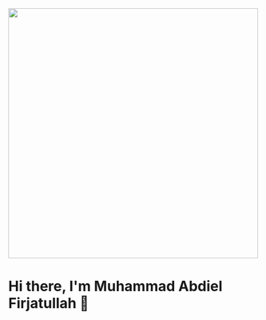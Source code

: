 <img src="https://camo.githubusercontent.com/3b7c592ede97b6138ffd4b1cc1541c2f3b11fd39/687474703a2f2f33312e6d656469612e74756d626c722e636f6d2f31376665613932306666333665663466356238373764353231366137616164392f74756d626c725f6d6f39786a65387a5a34317163626975666f315f313238302e676966" width="500">

# Hi there, I'm Muhammad Abdiel Firjatullah 👋

<!--
**MuhammadAbdiel/MuhammadAbdiel** is a ✨ _special_ ✨ repository because its `README.md` (this file) appears on your GitHub profile.

Here are some ideas to get you started:

- 🔭 I’m currently studying on State 
- 🌱 I’m currently learning everything what I want
- 👯 I’m looking to collaborate on ...
- 🤔 I’m looking for help with ...
- 💬 Ask me about my life
- 📫 How to reach me: ...
- 😄 Pronouns: ...
- ⚡ Fun fact: ...
-->
